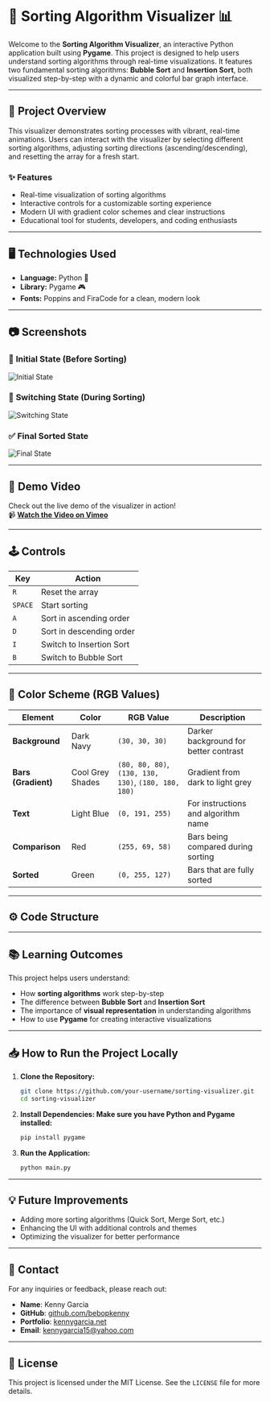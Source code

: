 # 🎨 Sorting Algorithm Visualizer 📊

Welcome to the **Sorting Algorithm Visualizer**, an interactive Python application built using **Pygame**. This project is designed to help users understand sorting algorithms through real-time visualizations. It features two fundamental sorting algorithms: **Bubble Sort** and **Insertion Sort**, both visualized step-by-step with a dynamic and colorful bar graph interface.

---

## 🚀 Project Overview

This visualizer demonstrates sorting processes with vibrant, real-time animations. Users can interact with the visualizer by selecting different sorting algorithms, adjusting sorting directions (ascending/descending), and resetting the array for a fresh start.

### **✨ Features**
- Real-time visualization of sorting algorithms
- Interactive controls for a customizable sorting experience
- Modern UI with gradient color schemes and clear instructions
- Educational tool for students, developers, and coding enthusiasts

---

## 🖥️ Technologies Used
- **Language:** Python 🐍
- **Library:** Pygame 🎮
- **Fonts:** Poppins and FiraCode for a clean, modern look

---

## 📷 Screenshots

### 🔵 **Initial State (Before Sorting)**
![Initial State](https://github.com/user-attachments/assets/20c23b09-abf5-49f9-9a82-1dfe9c034c47)


### 🔴 **Switching State (During Sorting)**
![Switching State](https://github.com/user-attachments/assets/cb7d7928-3659-4620-9cfa-51dae458d1ac)


### ✅ **Final Sorted State**
![Final State](https://github.com/user-attachments/assets/d39e8c33-1f0d-4223-95d6-c2aa5fcab723)


---

## 🎥 Demo Video
Check out the live demo of the visualizer in action!  
📹 **[Watch the Video on Vimeo](https://vimeo.com/your-demo-video-link)**

---

## 🕹️ Controls

| **Key**     | **Action**                             |
|-------------|----------------------------------------|
| `R`         | Reset the array                        |
| `SPACE`     | Start sorting                          |
| `A`         | Sort in ascending order                |
| `D`         | Sort in descending order               |
| `I`         | Switch to Insertion Sort               |
| `B`         | Switch to Bubble Sort                  |

---

## 🎨 Color Scheme (RGB Values)

| **Element**         | **Color**         | **RGB Value**      | **Description**                        |
|---------------------|-------------------|--------------------|----------------------------------------|
| **Background**      | Dark Navy         | `(30, 30, 30)`     | Darker background for better contrast  |
| **Bars (Gradient)** | Cool Grey Shades  | `(80, 80, 80)`, `(130, 130, 130)`, `(180, 180, 180)` | Gradient from dark to light grey       |
| **Text**            | Light Blue        | `(0, 191, 255)`    | For instructions and algorithm name    |
| **Comparison**      | Red               | `(255, 69, 58)`    | Bars being compared during sorting     |
| **Sorted**          | Green             | `(0, 255, 127)`    | Bars that are fully sorted             |

---

## ⚙️ Code Structure







---

## 📚 Learning Outcomes

This project helps users understand:
- How **sorting algorithms** work step-by-step
- The difference between **Bubble Sort** and **Insertion Sort**
- The importance of **visual representation** in understanding algorithms
- How to use **Pygame** for creating interactive visualizations

---

## 📥 How to Run the Project Locally

1. **Clone the Repository:**
   ```bash
   git clone https://github.com/your-username/sorting-visualizer.git
   cd sorting-visualizer
2. **Install Dependencies: Make sure you have Python and Pygame installed:**
   ```bash
   pip install pygame
3. **Run the Application:**
   ```bash
   python main.py
---
## 💡 Future Improvements
- Adding more sorting algorithms (Quick Sort, Merge Sort, etc.)
- Enhancing the UI with additional controls and themes
- Optimizing the visualizer for better performance
---
## 📧 Contact

For any inquiries or feedback, please reach out:

- **Name**: Kenny Garcia
- **GitHub**: [github.com/bebopkenny](https://github.com/bebopkenny)
- **Portfolio**: [kennygarcia.net](https://kennygarcia.net)
- **Email**: [kennygarcia15@yahoo.com](mailto:kennygarcia15@yahoo.com)
---
## 📄 License

This project is licensed under the MIT License. See the `LICENSE` file for more details.
